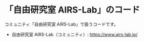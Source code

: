 # 「自由研究室 AIRS-Lab」のコード
コミュニティ「自由研究室 AIRS-Lab」で扱うコードです。

* 自由研究室 AIRS-Lab（コミュニティ）: https://www.airs-lab.jp/  
